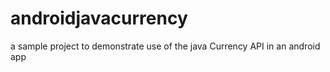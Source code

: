 # androidjavacurrency
a sample project to demonstrate use of the java Currency API in an android app
